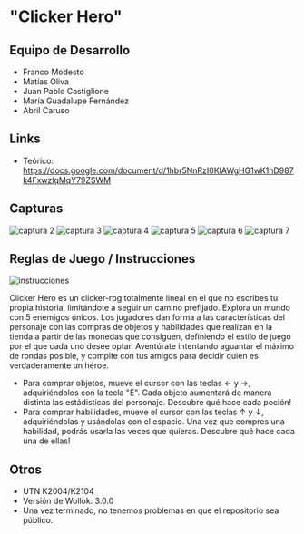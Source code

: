 # "Clicker Hero"

## Equipo de Desarrollo

- Franco Modesto
- Matías Oliva
- Juan Pablo Castiglione
- María Guadalupe Fernández
- Abril Caruso

## Links

- Teórico: https://docs.google.com/document/d/1hbr5NnRzI0KIAWgHG1wK1nD987k4FxwzlqMqY79ZSWM

## Capturas

![captura 2](capturas/screen2.jpg)
![captura 3](capturas/screen3.jpg)
![captura 4](capturas/screen4.jpg)
![captura 5](capturas/screen5.jpg)
![captura 6](capturas/screen6.jpg)
![captura 7](capturas/screen7.jpg)

## Reglas de Juego / Instrucciones

![instrucciones](capturas/screen1.jpg)

Clicker Hero es un clicker-rpg totalmente lineal en el que no escribes tu propia historia, limitándote a seguir un camino prefijado. Explora un mundo con 5 enemigos únicos. Los jugadores dan forma a las características del personaje con las compras de objetos y habilidades que realizan en la tienda a partir de las monedas que consiguen, definiendo el estilo de juego por el que cada uno desee optar. Aventúrate intentando aguantar el máximo de rondas posible, y compite con tus amigos para decidir quien es verdaderamente un héroe.

- Para comprar objetos, mueve el cursor con las teclas ← y →, adquiriéndolos con la tecla "E". Cada objeto aumentará de manera distinta las estádisticas del personaje. Descubre qué hace cada poción!
- Para comprar habilidades, mueve el cursor con las teclas ↑ y ↓, adquiriéndolas y usándolas con el espacio. Una vez que compres una habilidad, podrás usarla las veces que quieras. Descubre qué hace cada una de ellas!

## Otros

- UTN K2004/K2104
- Versión de Wollok: 3.0.0
- Una vez terminado, no tenemos problemas en que el repositorio sea público.
